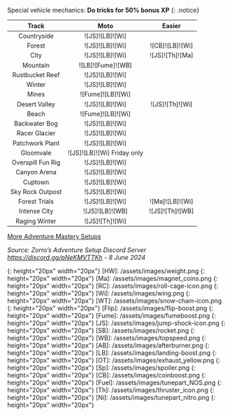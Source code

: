 Special vehicle mechanics: **Do tricks for 50% bonus XP**
{: .notice}

Track | Moto | Easier
:--: | :--: | :--:
Countryside | ![JS]![LB]![Wi] | 
Forest | ![JS]![LB]![Wi] | ![CB]![LB]![Wi]
City | ![JS]![LB]![Wi] | ![JS]![Th]![Ma]
Mountain | ![LB]![Fume]![WB] | 
Rustbucket Reef | ![JS]![LB]![Wi] | 
Winter | ![JS]![LB]![Wi] | 
Mines | ![Fume]![LB]![Wi] | 
Desert Valley | ![JS]![LB]![Wi] | ![JS]![Th]![Wi]
Beach | ![Fume]![LB]![Wi] | 
Backwater Bog | ![JS]![LB]![Wi] | 
Racer Glacier | ![JS]![LB]![Wi] | 
Patchwork Plant | ![JS]![LB]![Wi] | 
Gloomvale | ![JS]![LB]![Wi] Friday only | 
Overspill Fun Rig | ![JS]![LB]![Wi] | 
Canyon Arena | ![JS]![LB]![Wi] | 
Cuptown | ![JS]![LB]![Wi] | 
Sky Rock Outpost | ![JS]![LB]![Wi] | 
Forest Trials | ![JS]![LB]![Wi] | ![Ma]![LB]![Wi]
Intense City | ![JS]![LB]![WB] | ![JS]![Th]![WB]
Raging Winter | ![JS]![Th]![Wi] | 
  



[More Adventure Mastery Setups](/info/#adventures)
  
*Source: Zorro’s Adventure Setup Discord Server https://discord.gg/pNeKMVTTKh - 8 June 2024*

[AC]: /assets/images/aircontrol.png
{: height="20px" width="20px"}
[HW]: /assets/images/weight.png
{: height="20px" width="20px"}
[Ma]: /assets/images/magnet_coins.png
{: height="20px" width="20px"}
[RC]: /assets/images/roll-cage-icon.png
{: height="20px" width="20px"}
[Wi]: /assets/images/wing.png
{: height="20px" width="20px"}
[WT]: /assets/images/snow-chain-icon.png
{: height="20px" width="20px"}
[Flip]: /assets/images/flip-boost.png
{: height="20px" width="20px"}
[Fume]: /assets/images/fumeboost.png
{: height="20px" width="20px"}
[JS]: /assets/images/jump-shock-icon.png
{: height="20px" width="20px"}
[SB]: /assets/images/rocket.png
{: height="20px" width="20px"}
[WB]: /assets/images/topspeed.png
{: height="20px" width="20px"}
[AB]: /assets/images/afterburner.png
{: height="20px" width="20px"}
[LB]: /assets/images/landing-boost.png
{: height="20px" width="20px"}
[OT]: /assets/images/exhaust_yellow.png
{: height="20px" width="20px"}
[Sp]: /assets/images/spoiler.png
{: height="20px" width="20px"}
[CB]: /assets/images/coinboost.png
{: height="20px" width="20px"}
[Fuel]: /assets/images/tunepart_NOS.png
{: height="20px" width="20px"}
[Th]: /assets/images/thruster_icon.png
{: height="20px" width="20px"}
[Ni]: /assets/images/tunepart_nitro.png
{: height="20px" width="20px"}
